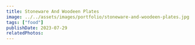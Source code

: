 ```yaml
---
title: Stoneware And Woodeen Plates
image: ../../assets/images/portfolio/stoneware-and-woodeen-plates.jpg
tags: ["food"]
publishDate: 2023-07-29
relatedPhotos:
---
```

